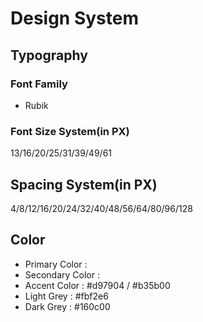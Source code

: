 # Design System

## Typography

### Font Family

- Rubik

### Font Size System(in PX)

13/16/20/25/31/39/49/61

## Spacing System(in PX)

4/8/12/16/20/24/32/40/48/56/64/80/96/128

## Color

- Primary Color :
- Secondary Color :
- Accent Color : #d97904 / #b35b00
- Light Grey : #fbf2e6
- Dark Grey : #160c00

